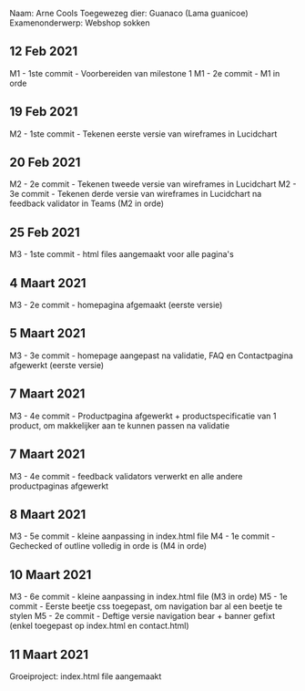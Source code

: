 Naam: Arne Cools
Toegewezeg dier: Guanaco (Lama guanicoe)
Examenonderwerp: Webshop sokken

## 12 Feb 2021
M1 - 1ste commit - Voorbereiden van milestone 1
M1 - 2e commit - M1 in orde

## 19 Feb 2021
M2 - 1ste commit - Tekenen eerste versie van wireframes in Lucidchart 

## 20 Feb 2021
M2 - 2e commit - Tekenen tweede versie van wireframes in Lucidchart 
M2 - 3e commit - Tekenen derde versie van wireframes in Lucidchart na feedback validator in Teams (M2 in orde)

## 25 Feb 2021
M3 - 1ste commit - html files aangemaakt voor alle pagina's

## 4 Maart 2021
M3 - 2e commit - homepagina afgemaakt (eerste versie)

## 5 Maart 2021
M3 - 3e commit - homepage aangepast na validatie, FAQ en Contactpagina afgewerkt (eerste versie) 

## 7 Maart 2021
M3 - 4e commit - Productpagina afgewerkt + productspecificatie van 1 product, om makkelijker aan te kunnen passen na validatie

## 7 Maart 2021
M3 - 4e commit - feedback validators verwerkt en alle andere productpaginas afgewerkt

## 8 Maart 2021
M3 - 5e commit - kleine aanpassing in index.html file
M4 - 1e commit - Gechecked of outline volledig in orde is (M4 in orde)

## 10 Maart 2021
M3 - 6e commit - kleine aanpassing in index.html file (M3 in orde)
M5 - 1e commit - Eerste beetje css toegepast, om navigation bar al een beetje te stylen 
M5 - 2e commit - Deftige versie navigation bear + banner gefixt (enkel toegepast op index.html en contact.html)

## 11 Maart 2021
Groeiproject: index.html file aangemaakt 